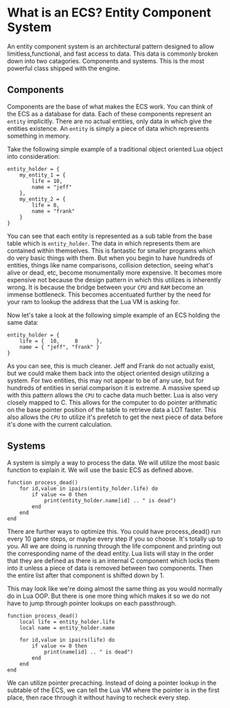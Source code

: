 # What is an ECS? Entity Component System

An entity component system is an architectural pattern designed to allow limitless,functional, and fast access to data. This data is commonly broken down into two catagories. Components and systems. This is the most powerful class shipped with the engine.

## Components

Components are the base of what makes the ECS work. You can think of the ECS as a database for data. Each of these components represent an ``entity`` implicitly. There are no actual entities, only data in which give the entities existence. An ``entity`` is simply a piece of data which represents something in memory.

Take the following simple example of a traditional object oriented Lua object into consideration:

```
entity_holder = {
    my_entity_1 = {
        life = 10,
        name = "jeff"
    },
    my_entity_2 = {
        life = 8,
        name = "frank"
    }
}
```

You can see that each entity is represented as a sub table from the base table which is ``entity_holder``. The data in which represents them are contained within themselves. This is fantastic for smaller programs which do very basic things with them. But when you begin to have hundreds of entities, things like name comparisons, collision detection, seeing what's alive or dead, etc, become monumentally more expensive. It becomes more expensive not because the design pattern in which this utilizes is inherently wrong. It is because the bridge between your ``CPU`` and ``RAM`` become an immense bottleneck. This becomes accentuated further by the need for your ram to lookup the address that the Lua VM is asking for.


Now let's take a look at the following simple example of an ECS holding the same data:

```
entity_holder = {
    life = {  10,     8      },
    name = { "jeff", "frank" }
}
```

As you can see, this is much cleaner. Jeff and Frank do not actually exist, but we could make them back into the object oriented design utilizing a system. For two entities, this may not appear to be of any use, but for hundreds of entities in serial comparison it is extreme. A massive speed up with this pattern allows the ``CPU`` to cache data much better. Lua is also very closely mapped to C. This allows for the computer to do pointer arithmatic on the base pointer position of the table to retrieve data a LOT faster. This also allows the ``CPU`` to utilize it's prefetch to get the next piece of data before it's done with the current calculation.

## Systems

A system is simply a way to process the data. We will utilize the most basic function to explain it. We will use the basic ECS as defined above.

```
function process_dead()
    for id,value in ipairs(entity_holder.life) do
        if value <= 0 then
            print(entity_holder.name[id] .. " is dead")
        end
    end
end
```

There are further ways to optimize this. You could have process_dead() run every 10 game steps, or maybe every step if you so choose. It's totally up to you. All we are doing is running through the life component and printing out the corresponding name of the dead entity. Lua lists will stay in the order that they are defined as there is an internal C component which locks them into it unless a piece of data is removed between two components. Then the entire list after that component is shifted down by 1.

This may look like we're doing almost the same thing as you would normally do in Lua OOP. But there is one more thing which makes it so we do not have to jump through pointer lookups on each passthrough.

```
function process_dead()
    local life = entity_holder.life
    local name = entity_holder.name

    for id,value in ipairs(life) do
        if value <= 0 then
            print(name[id] .. " is dead")
        end
    end
end
```

We can utilize pointer precaching. Instead of doing a pointer lookup in the subtable of the ECS, we can tell the Lua VM where the pointer is in the first place, then race through it without having to recheck every step.